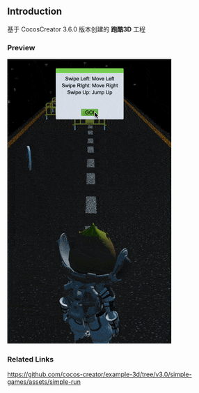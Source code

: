 ## Introduction
基于 CocosCreator 3.6.0 版本创建的 **跑酷3D** 工程

### Preview
![image](../../../gif/202209/2022092203.gif)

### Related Links
https://github.com/cocos-creator/example-3d/tree/v3.0/simple-games/assets/simple-run